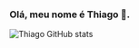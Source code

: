 
### Olá, meu nome é Thiago 🤙.
![Thiago GitHub stats](https://github-readme-stats.vercel.app/api?username=Thiago0g0&show_icons=true&theme=onedark)

